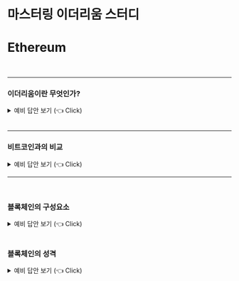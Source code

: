 # 마스터링 이더리움 스터디

# Ethereum

<br>

---

### 이더리움이란 무엇인가?

<details>
   <summary> 예비 답안 보기 (👈 Click)</summary>
<br />

- 이더리움은 탈중앙화된 월드 컴퓨터다.
- 이더리움은 결정론적이고 한정되지 않은 상태 머신이며 전역적으로 접근 가능한 싱글톤 상태와 그 상태를 변화시킬 수 있는 가상머신으로 구성되어있다.
- 스마트 컨트랙트 프로그램을 실행하는 오픈소스로 된 탈중앙화된 컴퓨팅 인프라스트럭처다.

---

</details>

<br>

---

### 비트코인과의 비교

<details>
   <summary> 예비 답안 보기 (👈 Click)</summary>
<br />

- 공통점 :

- peer-to-peer 네트워크
- 상태변경을 동기화하는 비잔틴 결함 허용 합의 알고리즘
- 디지털 서명과 해시
- 디지털 화폐

- 차이점 :

- 이더는 이더리움 플랫폼 사용료를 지불하기 위한 유틸리티 화폐다.
- 매우 제한된 스크립트 언어를 사용하는 비트코인과 달리, 임의성과 무한 복잡성을 가진 코드를 실행할 수 있는 가상머신을 운영하는 범용 프로그래밍이 가능한 블록체인
- 비트코인의 스크립트 언어가 의도적으로 지불 조건에 대한 단순한 참/거짓 평가에만 제한되어 있는 반면 이더리움은 튜링 완전(Turing complete)언어다.

</details>

---

<br>

### 블록체인의 구성요소

<details>
   <summary> 예비 답안 보기 (👈 Click)</summary>
<br />

- 표준화된 가십(gossip) 프로토콜을 기반으로 참여자를 연결하고 트랜잭션 및 검증된 트랜잭션 블록을 연결하는 피어투피어 네트워크

- 상태전이를 나타내는 트랜잭션 형태의 메시지

- 트랜잭션의 구성 요건과 트랜잭션의 유효성을 판단하는 합의 규칙의 집합

- 합의 규칙에 따라 트랜잭션을 처리하는 상태머신

- 검증되고 적용된 모든 상태 전이의 장부역할을 해줄 수 있는 암호학적으로 보호된 체인

- 블록체인의 통제권한을 탈중앙화하는 합의 알고리즘

- 공개된 환경에서 상태머신에 경제적인 보안성을 제공할 수 있는 게임이론적으로 유효한 인센티브 메커니즘

- 위의 언급한것들을 하나로 구현한 오픈소스 소프트웨어

---

</details>

<br>

### 블록체인의 성격

<details>
   <summary> 예비 답안 보기 (👈 Click)</summary>
<br />

- 공공성

- 개방성

- 국제화

- 탈중앙화

- 중립성

- 검열 저항성

---

</details>
